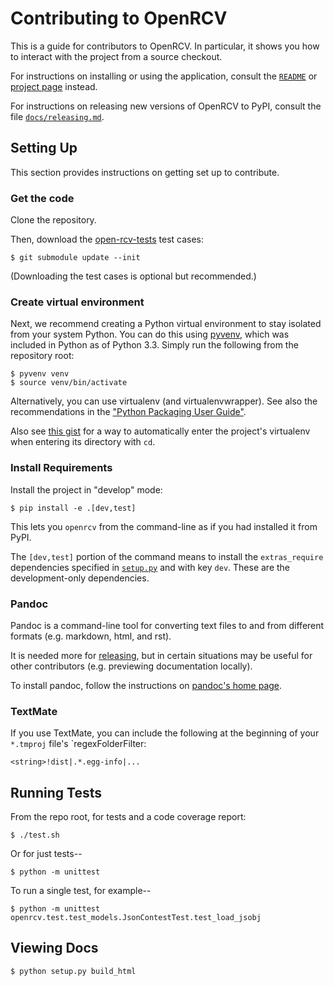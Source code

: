 Contributing to OpenRCV
=======================

This is a guide for contributors to OpenRCV.  In particular, it shows you
how to interact with the project from a source checkout.

For instructions on installing or using the application, consult the
[`README`](../README.md) or [project page][open-rcv] instead.

For instructions on releasing new versions of OpenRCV to PyPI, consult
the file [`docs/releasing.md`][openrcv-releasing].


Setting Up
----------

This section provides instructions on getting set up to contribute.


### Get the code

Clone the repository.

Then, download the [open-rcv-tests][open-rcv-tests] test cases:

    $ git submodule update --init

(Downloading the test cases is optional but recommended.)


### Create virtual environment

Next, we recommend creating a Python virtual environment to stay
isolated from your system Python.  You can do this using [pyvenv][venv],
which was included in Python as of Python 3.3.  Simply run the following
from the repository root:

    $ pyvenv venv
    $ source venv/bin/activate

Alternatively, you can use virtualenv (and virtualenvwrapper).  See
also the recommendations in the ["Python Packaging User Guide"][pug].

Also see [this gist][workon-gist] for a way to automatically enter
the project's virtualenv when entering its directory with `cd`.


### Install Requirements

Install the project in "develop" mode:

    $ pip install -e .[dev,test]

This lets you `openrcv` from the command-line as if you had installed
it from PyPI.

The `[dev,test]` portion of the command means to install the `extras_require`
dependencies specified in [`setup.py`](setup.py) and with key `dev`.
These are the development-only dependencies.


### Pandoc

Pandoc is a command-line tool for converting text files to and from
different formats (e.g. markdown, html, and rst).

It is needed more for [releasing][openrcv-releasing], but in certain
situations may be useful for other contributors (e.g. previewing
documentation locally).

To install pandoc, follow the instructions on [pandoc's home page][pandoc].


### TextMate

If you use TextMate, you can include the following at the beginning of
your `*.tmproj` file's `regexFolderFilter:

    <string>!dist|.*.egg-info|...


Running Tests
-------------

From the repo root, for tests and a code coverage report:

    $ ./test.sh

Or for just tests--

    $ python -m unittest

To run a single test, for example--

    $ python -m unittest openrcv.test.test_models.JsonContestTest.test_load_jsobj


Viewing Docs
------------

    $ python setup.py build_html


[workon-gist]: https://gist.github.com/cjerdonek/7583644
[open-rcv]: https://github.com/cjerdonek/open-rcv
[open-rcv-tests]: https://github.com/cjerdonek/open-rcv-tests
[openrcv-releasing]: releasing.md
[pandoc]: http://johnmacfarlane.net/pandoc/
[pug]: https://packaging.python.org/en/latest/tutorial.html
[venv]: https://docs.python.org/3/library/venv.html
